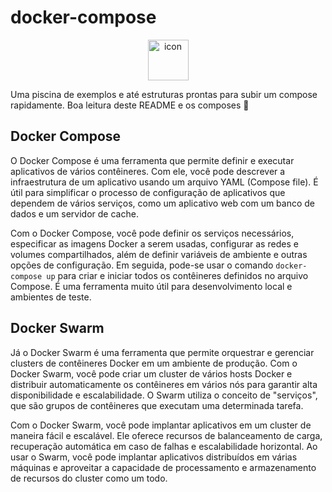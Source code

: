 # docker-compose

<div align="center" style="align-items: flex-start;"><img src="https://techstack-generator.vercel.app/docker-icon.svg" alt="icon" width="65" height="65" /></div>

Uma piscina de exemplos e até estruturas prontas para subir um compose rapidamente. Boa leitura deste README e os composes 👻

## Docker Compose

O Docker Compose é uma ferramenta que permite definir e executar aplicativos de vários contêineres. Com ele, você pode descrever a infraestrutura de um aplicativo usando um arquivo YAML (Compose file). É útil para simplificar o processo de configuração de aplicativos que dependem de vários serviços, como um aplicativo web com um banco de dados e um servidor de cache.

Com o Docker Compose, você pode definir os serviços necessários, especificar as imagens Docker a serem usadas, configurar as redes e volumes compartilhados, além de definir variáveis de ambiente e outras opções de configuração. Em seguida, pode-se usar o comando ```docker-compose up``` para criar e iniciar todos os contêineres definidos no arquivo Compose. É uma ferramenta muito útil para desenvolvimento local e ambientes de teste.

## Docker Swarm

Já o Docker Swarm é uma ferramenta que permite orquestrar e gerenciar clusters de contêineres Docker em um ambiente de produção. Com o Docker Swarm, você pode criar um cluster de vários hosts Docker e distribuir automaticamente os contêineres em vários nós para garantir alta disponibilidade e escalabilidade. O Swarm utiliza o conceito de "serviços", que são grupos de contêineres que executam uma determinada tarefa.

Com o Docker Swarm, você pode implantar aplicativos em um cluster de maneira fácil e escalável. Ele oferece recursos de balanceamento de carga, recuperação automática em caso de falhas e escalabilidade horizontal. Ao usar o Swarm, você pode implantar aplicativos distribuídos em várias máquinas e aproveitar a capacidade de processamento e armazenamento de recursos do cluster como um todo.

